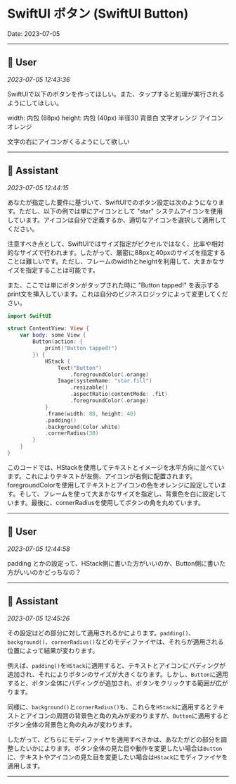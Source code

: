 # SwiftUI ボタン (SwiftUI Button)

Date: 2023-07-05

---

## 👤 User
*2023-07-05 12:43:36*

SwiftUIで以下のボタンを作ってほしい。また、タップすると処理が実行されるようにしてほしい。

width: 内包 (88px)
height: 内包 (40px)
半径30
背景白
文字オレンジ
アイコンオレンジ

文字の右にアイコンがくるようにして欲しい

---

## 🤖 Assistant
*2023-07-05 12:44:15*

あなたが指定した要件に基づいて、SwiftUIでのボタン設定は次のようになります。ただし、以下の例では単にアイコンとして "star" システムアイコンを使用しています。アイコンは自分で定義するか、適切なアイコンを選択して適用してください。

注意すべき点として、SwiftUIではサイズ指定がピクセルではなく、比率や相対的なサイズで行われます。したがって、厳密に88pxと40pxのサイズを指定することは難しいです。ただし、フレームのwidthとheightを利用して、大まかなサイズを指定することは可能です。

また、ここでは単にボタンがタップされた時に "Button tapped!" を表示するprint文を挿入しています。これは自分のビジネスロジックによって変更してください。

```swift
import SwiftUI

struct ContentView: View {
    var body: some View {
        Button(action: {
            print("Button tapped!")
        }) {
            HStack {
                Text("Button")
                    .foregroundColor(.orange)
                Image(systemName: "star.fill")
                    .resizable()
                    .aspectRatio(contentMode: .fit)
                    .foregroundColor(.orange)
            }
            .frame(width: 88, height: 40)
            .padding()
            .background(Color.white)
            .cornerRadius(30)
        }
    }
}
```

このコードでは、HStackを使用してテキストとイメージを水平方向に並べています。これによりテキストが左側、アイコンが右側に配置されます。foregroundColorを使用してテキストとアイコンの色をオレンジに設定しています。そして、フレームを使って大まかなサイズを指定し、背景色を白に設定しています。最後に、cornerRadiusを使用してボタンの角を丸めています。

---

## 👤 User
*2023-07-05 12:44:58*

padding とかの設定って、HStack側に書いた方がいいのか、Button側に書いた方がいいのかどっちなの？

---

## 🤖 Assistant
*2023-07-05 12:45:26*

その設定はどの部分に対して適用されるかによります。`padding()`、`background()`、`cornerRadius()`などのモディファイヤは、それらが適用される位置によって結果が変わります。

例えば、`padding()`を`HStack`に適用すると、テキストとアイコンにパディングが追加され、それによりボタンのサイズが大きくなります。しかし、`Button`に適用すると、ボタン全体にパディングが追加され、ボタンをクリックする範囲が広がります。

同様に、`background()`と`cornerRadius()`も、これらを`HStack`に適用するとテキストとアイコンの周囲の背景色と角の丸みが変わりますが、`Button`に適用するとボタン全体の背景色と角の丸みが変わります。

したがって、どちらにモディファイヤを適用すべきかは、あなたがどの部分を調整したいかによります。ボタン全体の見た目や動作を変更したい場合は`Button`に、テキストやアイコンの見た目を変更したい場合は`HStack`にモディファイヤを適用します。

---
